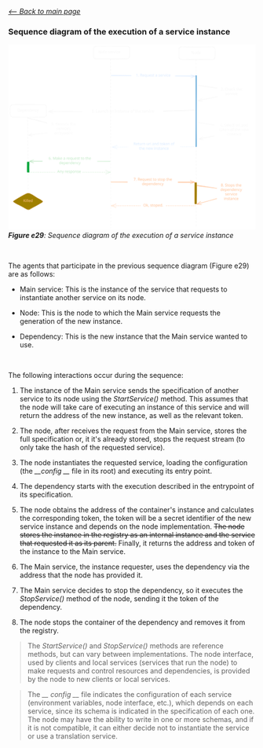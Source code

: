 [*<-- Back to main page*](../README.md#uml-diagrams)


### Sequence diagram of the execution of a service instance

![Use case diagram](../assets/e29d99_service_execution_diagram.excalidraw.svg)*__Figure e29__: Sequence diagram of the execution of a service instance*

<br>

The agents that participate in the previous sequence diagram (Figure e29) are as follows:

- Main service: This is the instance of the service that requests to instantiate another service on its node.

- Node: This is the node to which the Main service requests the generation of the new instance.

- Dependency: This is the new instance that the Main service wanted to use.

<br>

The following interactions occur during the sequence:

1. The instance of the Main service sends the specification of another service to its node using the *StartService()* method. This assumes that the node will take care of executing an instance of this service and will return the address of the new instance, as well as the relevant token.

2. The node, after receives the request from the Main service, stores the full specification or, it it's already stored, stops the request stream (to only take the hash of the requested service).
    
3. The node instantiates the requested service, loading the configuration (the *__config __* file in its root) and executing its entry point.

4. The dependency starts with the execution described in the entrypoint of its specification.

5. The node obtains the address of the container's instance and calculates the corresponding token, the token will be a secret identifier of the new service instance and depends on the node implementation. ~~The node stores the instance in the registry as an internal instance and the service that requested it as its parent.~~ Finally, it returns the address and token of the instance to the Main service.
    
6. The Main service, the instance requester, uses the dependency via the address that the node has provided it.
    
7. The Main service decides to stop the dependency, so it executes the *StopService()* method of the node, sending it the token of the dependency.

8. The node stops the container of the dependency and removes it from the registry.

>The *StartService()* and *StopService()* methods are reference methods, but can vary between implementations. The node interface, used by clients and local services (services that run the node) to make requests and control resources and dependencies, is provided by the node to new clients or local services.

>The *__ config __* file indicates the configuration of each service (environment variables, node interface, etc.), which depends on each service, since its schema is indicated in the specification of each one. The node may have the ability to write in one or more schemas, and if it is not compatible, it can either decide not to instantiate the service or use a translation service.